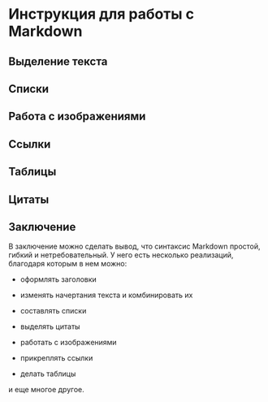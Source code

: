 # Инструкция для работы с Markdown

## Выделение текста

## Списки

## Работа с изображениями

## Ссылки

## Таблицы

## Цитаты

## Заключение

В заключение можно сделать вывод, что синтаксис Markdown простой, гибкий и нетребовательный. У него есть несколько реализаций, благодаря которым в нем можно:

* оформлять заголовки

* изменять начертания текста и комбинировать их

* составлять списки

* выделять цитаты

* работать с изображениями

* прикреплять ссылки

* делать таблицы

и еще многое другое.